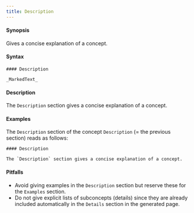 ```yaml
---
title: Description
---
```


#### Synopsis

Gives a concise explanation of a concept.

#### Syntax

```
#### Description

_MarkedText_
```

#### Description

The `Description` section gives a concise explanation of a concept.

#### Examples

The `Description` section of the concept `Description` (= the previous section) reads as follows:

```
#### Description

The `Description` section gives a concise explanation of a concept.
```

#### Pitfalls

*  Avoid giving examples in the `Description` section but reserve these for the `Examples` section.
*  Do not give explicit lists of subconcepts (details) since they are already included automatically in the `Details` section in the generated page.

